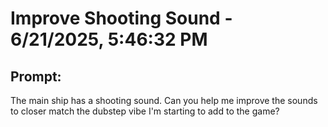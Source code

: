 # Improve Shooting Sound - 6/21/2025, 5:46:32 PM

## Prompt:
The main ship has a shooting sound. Can you help me improve the sounds to closer match the dubstep vibe I'm starting to add to the game?
